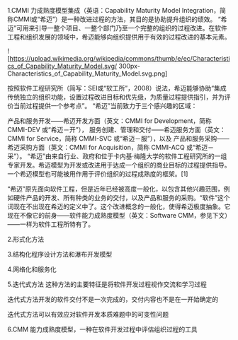 1.CMMI
力成熟度模型集成（英语：Capability Maturity Model Integration，简称CMMI或“希迈”）是一种改进过程的方法，其目的是协助提升组织的绩效。
“希迈”可用来引导一整个项目、一整个部门乃至一个完整的组织的过程改进。在软件工程和组织发展的领域中，希迈能够向组织提供用于有效的过程改进的基本元素。

![https://upload.wikimedia.org/wikipedia/commons/thumb/e/ec/Characteristics_of_Capability_Maturity_Model.svg/
300px-Characteristics_of_Capability_Maturity_Model.svg.png]

按照软件工程研究所（简写：SEI或“软工所”，2008）说法，希迈能够协助“集成传统独立的组织功能，设置过程改进目标和优先级，为质量过程提供指引，并为评价当前过程提供一个参考点”。
“希迈”当前致力于三个感兴趣的区域：

产品和服务开发——希迈开发方面（英文：CMMI for Development，简称 CMMI-DEV 或“希迈－开”），
服务创建、管理和交付——希迈服务方面（英文：CMMI for Service，简称 CMMI-SVC 或“希迈－服”），以及
产品和服务采购——希迈采购方面（英文：CMMI for Acquisition，简称 CMMI-ACQ 或“希迈－采”）。
“希迈”由来自行业、政府和位于卡内基·梅隆大学的软件工程研究所的一组专家开发。希迈模型为开发或改进用于达成一个组织的商业目标的过程提供指导。一个希迈模型也可能被用作用于评价组织的过程成熟度的框架。[1]

“希迈”原先面向软件工程，但是近年已经被高度一般化，以包含其他兴趣范围，例如硬件产品的开发、所有种类的业务的交付，以及产品和服务的采购。“软件”这个词现在不出现在希迈的定义中了。这个改进概念的一般化，使得希迈极度抽象。它现在不像它的前身——软件能力成熟度模型（英文：Software CMM，参见下文）——一样为软件工程所特有了。



2.形式化方法

3.结构化程序设计方法和瀑布开发模型

4.网络化和服务化

5.迭代式方法
这种方法的主要特征是将软件开发过程视作交流和学习过程

迭代式方法开发的软件交付不是一次完成的，交付内容也不是在一开始确定的

迭代式方法可以有效应对软件开发本质难题中的可变性问题

6.CMM   能力成熟度模型，一种在软件开发过程中评估组织过程的工具
